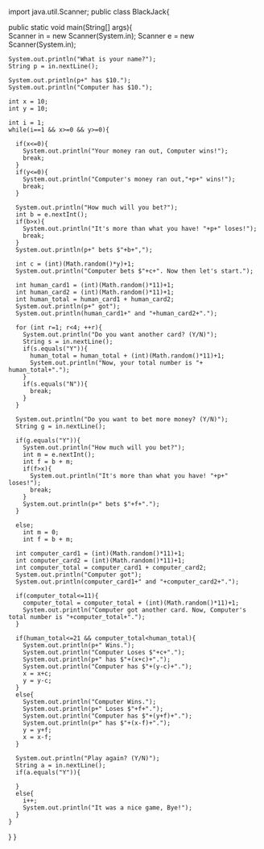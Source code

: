 import java.util.Scanner;
public class BlackJack{

  public static void main(String[] args){   
    Scanner in = new Scanner(System.in);
    Scanner e = new Scanner(System.in);
    
    System.out.println("What is your name?");
    String p = in.nextLine();
    
    System.out.println(p+" has $10.");
    System.out.println("Computer has $10.");
    
    int x = 10;
    int y = 10;
      
    int i = 1;
    while(i==1 && x>=0 && y>=0){
    
      if(x<=0){
        System.out.println("Your money ran out, Computer wins!");
        break; 
      }
      if(y<=0){
        System.out.println("Computer's money ran out,"+p+" wins!");
        break;
      }  
      
      System.out.println("How much will you bet?");
      int b = e.nextInt();
      if(b>x){
        System.out.println("It's more than what you have! "+p+" loses!");
        break;
      }
      System.out.println(p+" bets $"+b+",");
      
      int c = (int)(Math.random()*y)+1;
      System.out.println("Computer bets $"+c+". Now then let's start.");
    
      int human_card1 = (int)(Math.random()*11)+1;
      int human_card2 = (int)(Math.random()*11)+1;
      int human_total = human_card1 + human_card2;
      System.out.println(p+" got");
      System.out.println(human_card1+" and "+human_card2+".");

      for (int r=1; r<4; ++r){
        System.out.println("Do you want another card? (Y/N)");
        String s = in.nextLine();
        if(s.equals("Y")){
          human_total = human_total + (int)(Math.random()*11)+1;
          System.out.println("Now, your total number is "+ human_total+".");
        }
        if(s.equals("N")){
          break;
        }
      }
      
      System.out.println("Do you want to bet more money? (Y/N)");
      String g = in.nextLine();
      
      if(g.equals("Y")){
        System.out.println("How much will you bet?");
        int m = e.nextInt();
        int f = b + m;
        if(f>x){
          System.out.println("It's more than what you have! "+p+" loses!");
          break;
        }
        System.out.println(p+" bets $"+f+".");
      }
      
      else;
        int m = 0;
        int f = b + m;
   
      int computer_card1 = (int)(Math.random()*11)+1;
      int computer_card2 = (int)(Math.random()*11)+1;
      int computer_total = computer_card1 + computer_card2;
      System.out.println("Computer got");
      System.out.println(computer_card1+" and "+computer_card2+".");
    
      if(computer_total<=11){
        computer_total = computer_total + (int)(Math.random()*11)+1;
        System.out.println("Computer got another card. Now, Computer's total number is "+computer_total+".");
      }

      if(human_total<=21 && computer_total<human_total){
        System.out.println(p+" Wins.");
        System.out.println("Computer Loses $"+c+".");
        System.out.println(p+" has $"+(x+c)+".");
        System.out.println("Computer has $"+(y-c)+".");
        x = x+c;
        y = y-c;
      }
      else{
        System.out.println("Computer Wins.");
        System.out.println(p+" Loses $"+f+".");
        System.out.println("Computer has $"+(y+f)+".");
        System.out.println(p+" has $"+(x-f)+".");
        y = y+f;
        x = x-f;
      }
    
      System.out.println("Play again? (Y/N)");
      String a = in.nextLine();
      if(a.equals("Y")){
    
      }
      else{
        i++;
        System.out.println("It was a nice game, Bye!");
      }
    }
  }
}

